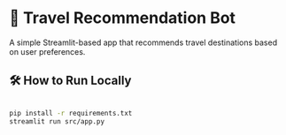 # 🧳 Travel Recommendation Bot

A simple Streamlit-based app that recommends travel destinations based on user preferences.

## 🛠 How to Run Locally

```bash

pip install -r requirements.txt
streamlit run src/app.py
